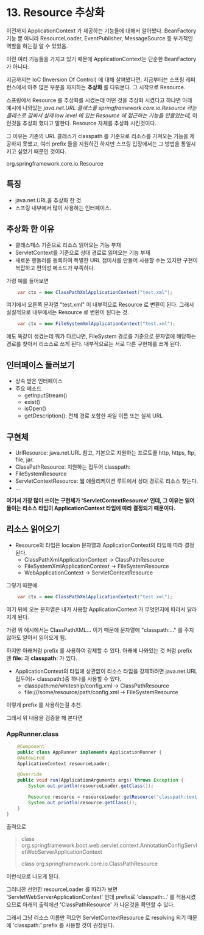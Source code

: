 # 13. Resource 추상화

이전까지 ApplicationContext 가 제공하는 기능들에 대해서 알아봤다. BeanFactory 기능 뿐 아니라 ResourceLoader, EventPublisher, MessageSource 등 부가적인 역할을 하는걸 알 수 있었음. 

이런 여러 기능들을 가지고 있기 때문에 ApplicationContext는 단순한 BeanFactory 가 아니다.

지금까지는 IoC (Inversion Of Control) 에 대해 살펴봤다면, 지금부터는 스프링 레퍼런스에서 아주 많은 부분을 차지하는 __추상화__ 를 다뤄본다. 그 시작으로 Resource.

스프링에서 Resource 를 추상화를 시켰는데 어떤 것을 추상화 시켰다고 하냐면 아래 예시에 나와있는 _java.net.URL  클래스를 springframework.core.io.Resource 라는 클래스로 감싸서 실제 low level 에 있는 Resource 에 접근하는 기능을 만들었는데,_ 이런것을 추상화 했다고 말한다. Resource 자체를 추상화 시킨것이다.

그 이유는 기존의 URL 클래스가 classpath 를 기준으로 리소스를 가져오는 기능을 제공하지 못했고, 여러 prefix 들을 지원하긴 하지만 스프링 입장에서는 그 방법을 통일시키고 싶었기 때문인 것이다.

org.springframework.core.io.Resource

## 특징
 * java.net.URL을 추상화 한 것.
 * 스프링 내부에서 많이 사용하는 인터페이스.

## 추상화 한 이유
 * 클래스패스 기준으로 리소스 읽어오는 기능 부재
 * ServletContext를 기준으로 상대 경로로 읽어오는 기능 부재
 * 새로운 핸들러를 등록하여 특별한 URL 접미사를 만들어 사용할 수는 있지만 구현이 복잡하고 편의성 메소드가 부족하다.

가령 예를 들어보면 

```java
    var ctx = new ClassPathXmlApplicationContext("test.xml");
```

여기에서 오른쪽 문자열 "test.xml" 이 내부적으로 Resource 로 변환이 된다. 그래서 실질적으로 내부에서는 Resource 로 변환이 된다는 것.

```java
    var ctx = new FileSystemXmlApplicationContext("test.xml");
```
얘도 똑같이 생겼는데 뭐가 다르냐면, FileSystem 경로를 기준으로 문자열에 해당하는 경로를 찾아서 리소스로 쓰게 된다. 내부적으로는 서로 다른 구현체를 쓰게 된다.



## 인터페이스 둘러보기
 * 상속 받은 인터페이스
 * 주요 메소드
   * getInputStream()
   * exist()
   * isOpen()
   * getDescription(): 전체 경로 포함한 파일 이름 또는 실제 URL

## 구현체
 * UrlResource: java.net.URL 참고, 기본으로 지원하는 프로토콜 http, https, ftp, file, jar.
 * ClassPathResource: 지원하는 접두어 classpath:
 * FileSystemResource
 * ServletContextResource: 웹 애플리케이션 루트에서 상대 경로로 리소스 찾는다.
 * ...

__여기서 가장 많이 쓰이는 구현체가 'ServletContextResource' 인데, 그 이유는 읽어들이는 리소스 타입이 ApplicationContext 타입에 따라 결정되기 때문이다.__

## 리소스 읽어오기
 * Resource의 타입은 locaion 문자열과 ApplicationContext의 타입에 따라 결정 된다.
   * ClassPathXmlApplicationContext -> ClassPathResource
   * FileSystemXmlApplicationContext -> FileSystemResource
   * WebApplicationContext -> ServletContextResource

그렇기 때문에

```java
    var ctx = new ClassPathXmlApplicationContext("test.xml");
```
여기 뒤에 오는 문자열은 내가 사용할 ApplicationContext 가 무엇인지에 따라서 달라지게 된다.

가령 위 예시에서는 ClassPathXML... 이기 때문에 문자열에 "classpath:..." 를 주지 않아도 알아서 읽어오게 됨.

하지만 아래처럼 prefix 를 사용하여 강제할 수 있다. 아래에 나와있는 것 처럼 prefix 엔 __file:__ 과 __classpath:__ 가 있다.

 * ApplicationContext의 타입에 상관없이 리소스 타입을 강제하려면 java.net.URL 접두어(+ classpath:)중 하나를 사용할 수 있다.
   * classpath:me/whiteship/config.xml -> ClassPathResource
   * file:///some/resource/path/config.xml -> FileSystemResource

이렇게 prefix 를 사용하는걸 추천.

그래서 위 내용을 검증을 해 본다면

### AppRunner.class
```java
    @Component
    public class AppRunner implements ApplicationRunner {
    @Autowired
    ApplicationContext resourceLoader;

    @Override
    public void run(ApplicationArguments args) throws Exception {
        System.out.println(resourceLoader.getClass());

        Resource resource = resourceLoader.getResource("classpath:text.txt");
        System.out.println(resource.getClass());
    }
}
```

출력으로

> class org.springframework.boot.web.servlet.context.AnnotationConfigServletWebServerApplicationContext
>
>class org.springframework.core.io.ClassPathResource

이런식으로 나오게 된다.

그러니깐 선언한 resourceLoader 를 따라가 보면 'ServletWebServerApplicationContext' 인데 prefix로 'classpath:..' 를 적용시켰으므로 아래의 출력에선 'ClassPathResource' 가 나온것을 확인할 수 있다.

그래서 그냥 리소스 이름만 적으면 ServletContextResource 로 resolving 되기 때문에 'classpath:' prefix 를 사용할 것이 권장된다.